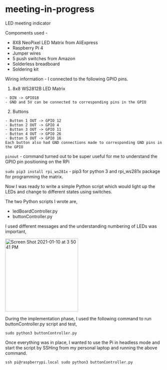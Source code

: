 # meeting-in-progress
LED meeting indicator

Compoments used - 

  - 8X8 NeoPixel LED Matrix from AliExpress
  - Raspberry Pi 4 
  - Jumper wires
  - 5 push switches from Amazon
  - Solderless breadboard
  - Soldering kit
  
Wiring information - I connected to the following GPIO pins.

  1. 8x8 WS2812B LED Matrix
  
    - DIN -> GPIO18
    - GND and 5V can be connected to corresponding pins in the GPIO

  2. Buttons
  
    - Button 1 OUT -> GPIO 12
    - Button 2 OUT -> GPIO 4
    - Button 3 OUT -> GPIO 11
    - Button 4 OUT -> GPIO 26
    - Button 5 OUT -> GPIO 16
    Each button also had GND connections made to corresponding GND pins in the GPIO

`pinout` - command turned out to be super useful for me to understand the GPIO pin positioning on the RPi

`sudo pip3 install rpi_ws281x` - pip3 for python 3 and rpi_ws281x package for programming the matrix.

Now I was ready to write a simple Python script which would light up the LEDs and change to different states using switches. 

The two Python scripts I wrote are, 

- ledBoardController.py
- buttonController.py

I used different messages and the understanding numbering of LEDs was important,

<img width="233" alt="Screen Shot 2021-01-10 at 3 50 41 PM" src="https://user-images.githubusercontent.com/1637811/104138961-d9235480-535c-11eb-963d-646c36089b47.png">

During the implementation phase, I used the following command to run buttonController.py script and test, 

`sudo python3 buttonController.py`

Once everything was in place, I wanted to use the Pi in headless mode and start the script by SSHing from my personal laptop and running the above command.

`ssh pi@raspberrypi.local
sudo python3 buttonController.py`
